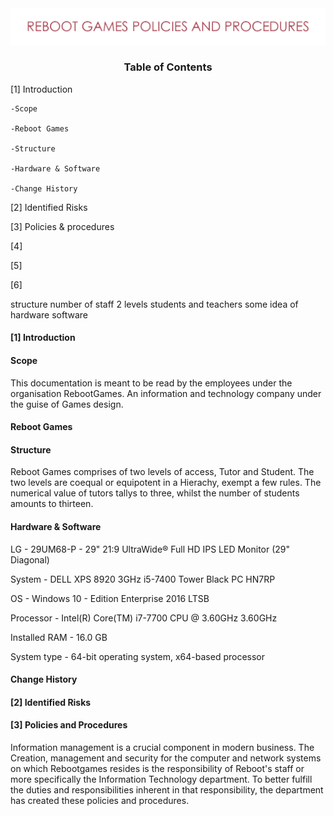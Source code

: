 <img src="https://github.com/matthewsides/Reboot-Games-Policies-and-Procedures/blob/master/RG_H_Text.png" width="550">



### <p align="center"> Table of Contents  </p>



[1] Introduction

    -Scope
   
    -Reboot Games
    
    -Structure
    
    -Hardware & Software

    -Change History 

[2] Identified Risks

[3] Policies & procedures

[4]

[5]

[6]

structure number of staff
2 levels students and teachers
some idea of hardware software

 #### [1] Introduction


#### Scope

This documentation is meant to be read by the employees under the organisation RebootGames. An information and technology company under the guise of Games design.

#### Reboot Games

#### Structure

Reboot Games comprises of two levels of access, Tutor and Student. The two levels are coequal or equipotent in a Hierachy, exempt a few rules.  The numerical value of tutors tallys to three, whilst the number of students amounts to thirteen.  

#### Hardware & Software 

LG - 29UM68-P - 29" 21:9 UltraWide® Full HD IPS LED Monitor (29" Diagonal)

System - DELL XPS 8920 3GHz i5-7400 Tower Black PC HN7RP

OS - Windows 10 - Edition Enterprise 2016 LTSB

Processor - Intel(R) Core(TM) i7-7700 CPU @ 3.60GHz 3.60GHz

Installed RAM - 16.0 GB

System type - 64-bit operating system, x64-based processor 

#### Change History


#### [2] Identified Risks


#### [3] Policies and Procedures

Information management is a crucial component in modern business. The Creation, management and security for the computer and network systems on which Rebootgames resides is the responsibility of Reboot's staff or more specifically the Information Technology department. To better fulfill the duties and responsibilities inherent in that responsibility, the department has created these policies and procedures.

